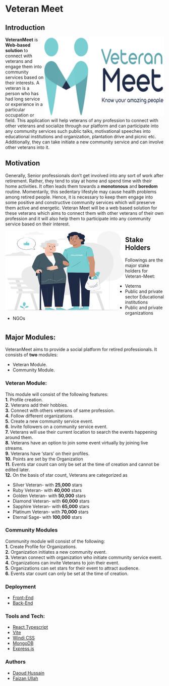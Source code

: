 # Veteran Meet
## Introduction

<img align="right"  width="380" height="250" src="public/img/veteranMeetLogo.svg" /> </a>

**VeteranMeet** is **Web-based solution** to connect with veterans and engage them into community
services based on their interests. A veteran is a person who has had long service or experience in a particular occupation or field. This application will help
veterans of any profession to connect with other veterans and socialize through our platform and can participate into any community services such public talks, motivational speeches into
educational institutions and organization, plantation drive and picnic etc. Additionally, they can take initiate a new community service and can involve other veterans into it.

## Motivation

Generally, Senior professionals don’t get involved into any sort of work after retirement. Rather, they tend to stay at home and spend time with their home activities. It often leads them towards a **monotonous** and **boredom** routine. Momentarily, this sedentary lifestyle may cause health problems among retired people. Hence, it is necessary to keep them engage into some positive and constructive community services which will preserve them active and energetic. Veteran Meet will be a web based solution for these veterans which aims to connect them with other veterans of their own profession and it will also help them to participate into any community
service based on their interest.



<img align = "left" width="380" height="250"  src="public/img/general/illustration1.svg" >

## Stake Holders

Followings are the major stake holders for Veteran-Meet: 
- Veterns 
- Public and private sector Educational institutions
- Public and private organizations
- NGOs

#

## Major Modules:
VeteranMeet aims to provide a social platform for retired professionals. It consists of **two** modules: <br>
-  Veteran Module. <br>
-  Community Module. <br>

### Veteran Module:

This module will consist of the following features: <br>
**1.** Profile creation. <br>
**2.** Veterans add their hobbies. <br>
**3.** Connect with others veterans of same profession. <br>
**4.** Follow different organizations. <br>
**5.** Create a new community service event. <br>
**6.** Invite followers on a community service event. <br>
**7.** Veterans will use their current location to search the events happening around them. <br>
**8.** Veterans have an option to join some event virtually by joining live streams. <br>
**9.** Veterans have ‘stars’ on their profiles. <br>
**10.** Points are set by the Organization  <br>
**11.** Events star count can only be set at the time of creation and cannot be edited later. <br>
**12.** On the basis of star count, Veterans are categorized as <br>
  - Silver Veteran- with **25,000** stars
  - Ruby Veteran- with **40,000** stars
  - Golden Veteran- with **50,000** stars
  - Diamond Veteran- with **60,000** stars
  - Sapphire Veteran- with **65,000** stars
  - Platinum Veteran- with **70,000** stars
  - Eternal Sage- with **100,000** stars

### Community Modules
Community module will consist of the following: <br>
**1.** Create Profile for Organizations. <br>
**2.** Organization initiates a new community event. <br>
**3.** Veteran connect with organization who initiate community service event. <br>
**4.** Organizations can invite Veterans to join their event. <br>
**5.** Organizations can set stars for their event to attract audience. <br>
**6.** Events star count can only be set at the time of creation. <br>


### Deployment
- <a href="https://veteran-meet.vercel.app/">Front-End </a>
- <a href="https://veteran-meet-backend.herokuapp.com/">Back-End </a>


### Tools and Tech:
- <a href="https://www.typescriptlang.org/docs/handbook/react.html"> React Typescript</a> 
- <a href="https://docs.vite.org/"> Vite </a> 
- <a href="https://windicss.org/"> Windi CSS </a> 
- <a href="https://docs.nxlog.co/userguide/integrate/mongodb.html?gclid=Cj0KCQjwm6KUBhC3ARIsACIwxBjdfkgoo8IICRoORw1oEeiW1a8LTeLohUDsYqSDTU5o50PTEmAmcVYaAocdEALw_wcB"> MongoDB </a> 
- <a href="https://devdocs.io/express/"> Express.js </a> 

### Authors
- <a href="http://daoud-hussain.com/"> Daoud Hussain </a> 
- <a href="https://designbyfaizi.me"> Faizan Ullah </a> 


